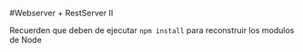 #Webserver + RestServer II

Recuerden que deben de ejecutar ```npm install``` para reconstruir los modulos de Node